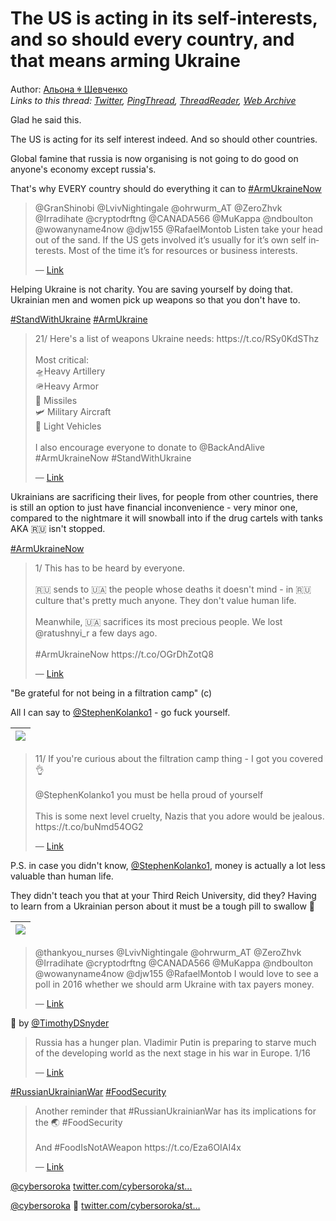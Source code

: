# The US is acting in its self-interests, and so should every country, and that means arming Ukraine

Author: [Альона ꑭ Шевченко](https://twitter.com/cryptodrftng)  
*Links to this thread: [Twitter](https://twitter.com/cryptodrftng/status/1538328425823338496), [PingThread](https://pingthread.com/thread/1538328425823338496), [ThreadReader](https://threadreaderapp.com/thread/1538328425823338496.html), [Web Archive](https://web.archive.org/web/*/https://twitter.com/cryptodrftng/status/1538328425823338496)*

Glad he said this.

The US is acting for its self interest indeed. And so should other countries.

Global famine that russia is now organising is not going to do good on anyone's economy except russia's.

That's why EVERY country should do everything it can to [#ArmUkraineNow](https://twitter.com/hashtag/ArmUkraineNow)

<blockquote class="twitter-tweet">
    <p lang="en" dir="ltr">
    @GranShinobi @LvivNightingale @ohrwurm_AT @ZeroZhvk @Irradihate @cryptodrftng @CANADA566 @MuKappa @ndboulton @wowanyname4now @djw155 @RafaelMontob Listen take your head out of the sand. If the US gets involved it’s usually for it’s own self interests. Most of the time it’s for resources or business interests.<br />
    </p>
    &mdash; <a href="https://twitter.com/StephenKolanko1/status/1538324652652744709">Link</a>
</blockquote>

Helping Ukraine is not charity. You are saving yourself by doing that. Ukrainian men and women pick up weapons so that you don't have to.

[#StandWithUkraine](https://twitter.com/hashtag/StandWithUkraine) [#ArmUkraine](https://twitter.com/hashtag/ArmUkraine)

<blockquote class="twitter-tweet">
    <p lang="en" dir="ltr">
    21/ Here&#39;s a list of weapons Ukraine needs: https://t.co/RSy0KdSThz<br />
    <br />
    Most critical:<br />
    🛸Heavy Artillery<br />
    🪖Heavy Armor<br />
    🚀 Missiles<br />
    🛩 Military Aircraft<br />
    🚚 Light Vehicles<br />
    <br />
    I also encourage everyone to donate to @BackAndAlive<br />
    #ArmUkraineNow #StandWithUkraine<br />
    </p>
    &mdash; <a href="https://twitter.com/cryptodrftng/status/1528594766862200832">Link</a>
</blockquote>

Ukrainians are sacrificing their lives, for people from other countries, there is still an option to just have financial inconvenience - very minor one, compared to the nightmare it will snowball into if the drug cartels with tanks AKA 🇷🇺 isn't stopped.

[#ArmUkraineNow](https://twitter.com/hashtag/ArmUkraineNow)

<blockquote class="twitter-tweet">
    <p lang="en" dir="ltr">
    1/ This has to be heard by everyone. <br />
    <br />
    🇷🇺 sends to 🇺🇦 the people whose deaths it doesn&#39;t mind - in 🇷🇺 culture that&#39;s pretty much anyone. They don&#39;t value human life.<br />
    <br />
    Meanwhile, 🇺🇦 sacrifices its most precious people. We lost @ratushnyi_r a few days ago.<br />
    <br />
    #ArmUkraineNow https://t.co/OGrDhZotQ8<br />
    </p>
    &mdash; <a href="https://twitter.com/cryptodrftng/status/1537254854464311301">Link</a>
</blockquote>

"Be grateful for not being in a filtration camp" (c) 

All I can say to [@StephenKolanko1](https://twitter.com/StephenKolanko1) - go fuck yourself.

| [![](https://pbs.twimg.com/media/FVk9j7YXwAAQdNU.jpg)](https://pbs.twimg.com/media/FVk9j7YXwAAQdNU.jpg) |
| :-: |

<blockquote class="twitter-tweet">
    <p lang="en" dir="ltr">
    11/ If you&#39;re curious about the filtration camp thing - I got you covered 👌<br />
    <br />
    @StephenKolanko1 you must be hella proud of yourself <br />
    <br />
    This is some next level cruelty, Nazis that you adore would be jealous. https://t.co/buNmd54OG2<br />
    </p>
    &mdash; <a href="https://twitter.com/cryptodrftng/status/1534692791393058819">Link</a>
</blockquote>

P.S. in case you didn't know, [@StephenKolanko1](https://twitter.com/StephenKolanko1), money is actually a lot less valuable than human life.

They didn't teach you that at your Third Reich University, did they? Having to learn from a Ukrainian person about it must be a tough pill to swallow 💞

| [![](https://pbs.twimg.com/media/FVk-1Y7WYAAKa3F.jpg)](https://pbs.twimg.com/media/FVk-1Y7WYAAKa3F.jpg) |
| :-: |

<blockquote class="twitter-tweet">
    <p lang="en" dir="ltr">
    @thankyou_nurses @LvivNightingale @ohrwurm_AT @ZeroZhvk @Irradihate @cryptodrftng @CANADA566 @MuKappa @ndboulton @wowanyname4now @djw155 @RafaelMontob I would love to see a poll in 2016 whether we should arm Ukraine with tax payers money.<br />
    </p>
    &mdash; <a href="https://twitter.com/StephenKolanko1/status/1538327451301994497">Link</a>
</blockquote>

🧵 by [@TimothyDSnyder](https://twitter.com/TimothyDSnyder)

<blockquote class="twitter-tweet">
    <p lang="en" dir="ltr">
    Russia has a hunger plan. Vladimir Putin is preparing to starve much of the developing world as the next stage in his war in Europe. 1/16<br />
    </p>
    &mdash; <a href="https://twitter.com/TimothyDSnyder/status/1535617894045868033">Link</a>
</blockquote>

[#RussianUkrainianWar](https://twitter.com/hashtag/RussianUkrainianWar) [#FoodSecurity](https://twitter.com/hashtag/FoodSecurity)

<blockquote class="twitter-tweet">
    <p lang="en" dir="ltr">
    Another reminder that #RussianUkrainianWar has its implications for the 🌏 #FoodSecurity <br />
    <br />
    And #FoodIsNotAWeapon https://t.co/Eza6OIAI4x<br />
    </p>
    &mdash; <a href="https://twitter.com/armyinformcomua/status/1538980982254084101">Link</a>
</blockquote>

[@cybersoroka](https://twitter.com/cybersoroka) [twitter.com/cybersoroka/st…](https://twitter.com/cybersoroka/status/1543561223249223680)

[@cybersoroka](https://twitter.com/cybersoroka) 👏 [twitter.com/cybersoroka/st…](https://twitter.com/cybersoroka/status/1543561617023066116)
